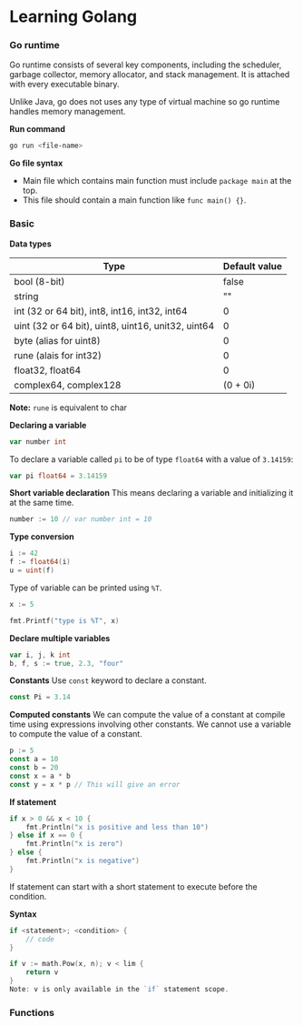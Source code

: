 # Learning Golang

### Go runtime
Go runtime consists of several key components, including the scheduler, garbage collector, memory allocator, and stack management.
It is attached with every executable binary.

Unlike Java, go does not uses any type of virtual machine so go runtime handles memory management.

**Run command**
```bash
go run <file-name>
```

**Go file syntax**
- Main file which contains main function must include `package main` at the top.
- This file should contain a main function like `func main() {}`.

### Basic

**Data types**

| Type                                               | Default value |
|----------------------------------------------------|---------------|
| bool (8-bit)                                       | false         |
| string                                             | ""            |
| int (32 or 64 bit), int8, int16, int32, int64      | 0             |
| uint (32 or 64 bit), uint8, uint16, unit32, uint64 | 0             |
| byte (alias for uint8)                             | 0             |
| rune (alais for int32)                             | 0             |
| float32, float64                                   | 0             |
| complex64, complex128                              | (0 + 0i)      |

**Note:** `rune` is equivalent to char

**Declaring a variable**

```go
var number int
```

To declare a variable called `pi` to be of type `float64` with a value of `3.14159`:

```go
var pi float64 = 3.14159
```

**Short variable declaration**
This means declaring a variable and initializing it at the same time.

```go
number := 10 // var number int = 10
```

**Type conversion**

```go
i := 42
f := float64(i)
u = uint(f)
```

Type of variable can be printed using `%T`.

```go
x := 5

fmt.Printf("type is %T", x)
```

**Declare multiple variables**

```go
var i, j, k int
b, f, s := true, 2.3, "four"
```

**Constants**
Use `const` keyword to declare a constant.
```go
const Pi = 3.14
```

**Computed constants**
We can compute the value of a constant at compile time using expressions involving other constants.
We cannot use a variable to compute the value of a constant.

```go
p := 5
const a = 10
const b = 20
const x = a * b
const y = x * p // This will give an error
```

**If statement**

```go
if x > 0 && x < 10 {
    fmt.Println("x is positive and less than 10")
} else if x == 0 {
    fmt.Println("x is zero")
} else {
    fmt.Println("x is negative")
}
```

If statement can start with a short statement to execute before the condition.

**Syntax**
```go
if <statement>; <condition> {
    // code
}
```

```go
if v := math.Pow(x, n); v < lim {
    return v
}
Note: v is only available in the `if` statement scope.
```

### Functions
